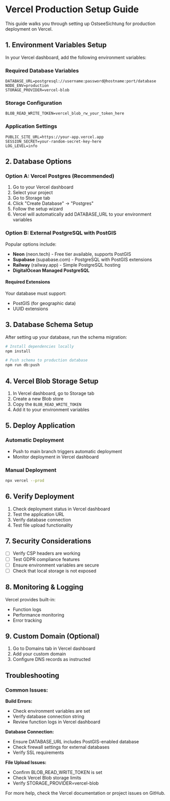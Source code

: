 # Vercel Production Setup Guide

This guide walks you through setting up OstseeSichtung for production deployment on Vercel.

## 1. Environment Variables Setup

In your Vercel dashboard, add the following environment variables:

### Required Database Variables
```
DATABASE_URL=postgresql://username:password@hostname:port/database
NODE_ENV=production
STORAGE_PROVIDER=vercel-blob
```

### Storage Configuration
```
BLOB_READ_WRITE_TOKEN=vercel_blob_rw_your_token_here
```

### Application Settings
```
PUBLIC_SITE_URL=https://your-app.vercel.app
SESSION_SECRET=your-random-secret-key-here
LOG_LEVEL=info
```

## 2. Database Options

### Option A: Vercel Postgres (Recommended)
1. Go to your Vercel dashboard
2. Select your project
3. Go to Storage tab
4. Click "Create Database" → "Postgres"
5. Follow the setup wizard
6. Vercel will automatically add DATABASE_URL to your environment variables

### Option B: External PostgreSQL with PostGIS
Popular options include:
- **Neon** (neon.tech) - Free tier available, supports PostGIS
- **Supabase** (supabase.com) - PostgreSQL with PostGIS extensions
- **Railway** (railway.app) - Simple PostgreSQL hosting
- **DigitalOcean Managed PostgreSQL**

#### Required Extensions
Your database must support:
- PostGIS (for geographic data)
- UUID extensions

## 3. Database Schema Setup

After setting up your database, run the schema migration:

```bash
# Install dependencies locally
npm install

# Push schema to production database
npm run db:push
```

## 4. Vercel Blob Storage Setup

1. In Vercel dashboard, go to Storage tab
2. Create a new Blob store
3. Copy the `BLOB_READ_WRITE_TOKEN`
4. Add it to your environment variables

## 5. Deploy Application

### Automatic Deployment
- Push to main branch triggers automatic deployment
- Monitor deployment in Vercel dashboard

### Manual Deployment
```bash
npx vercel --prod
```

## 6. Verify Deployment

1. Check deployment status in Vercel dashboard
2. Test the application URL
3. Verify database connection
4. Test file upload functionality

## 7. Security Considerations

- [ ] Verify CSP headers are working
- [ ] Test GDPR compliance features
- [ ] Ensure environment variables are secure
- [ ] Check that local storage is not exposed

## 8. Monitoring & Logging

Vercel provides built-in:
- Function logs
- Performance monitoring
- Error tracking

## 9. Custom Domain (Optional)

1. Go to Domains tab in Vercel dashboard
2. Add your custom domain
3. Configure DNS records as instructed

## Troubleshooting

### Common Issues:

**Build Errors:**
- Check environment variables are set
- Verify database connection string
- Review function logs in Vercel dashboard

**Database Connection:**
- Ensure DATABASE_URL includes PostGIS-enabled database
- Check firewall settings for external databases
- Verify SSL requirements

**File Upload Issues:**
- Confirm BLOB_READ_WRITE_TOKEN is set
- Check Vercel Blob storage limits
- Verify STORAGE_PROVIDER=vercel-blob

For more help, check the Vercel documentation or project issues on GitHub.